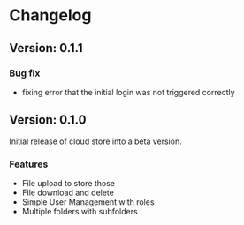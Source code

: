 # Changelog

## Version: 0.1.1

### Bug fix
- fixing error that the initial login was not triggered correctly

## Version: 0.1.0

Initial release of cloud store into a beta version.

### Features
- File upload to store those
- File download and delete
- Simple User Management with roles
- Multiple folders with subfolders
